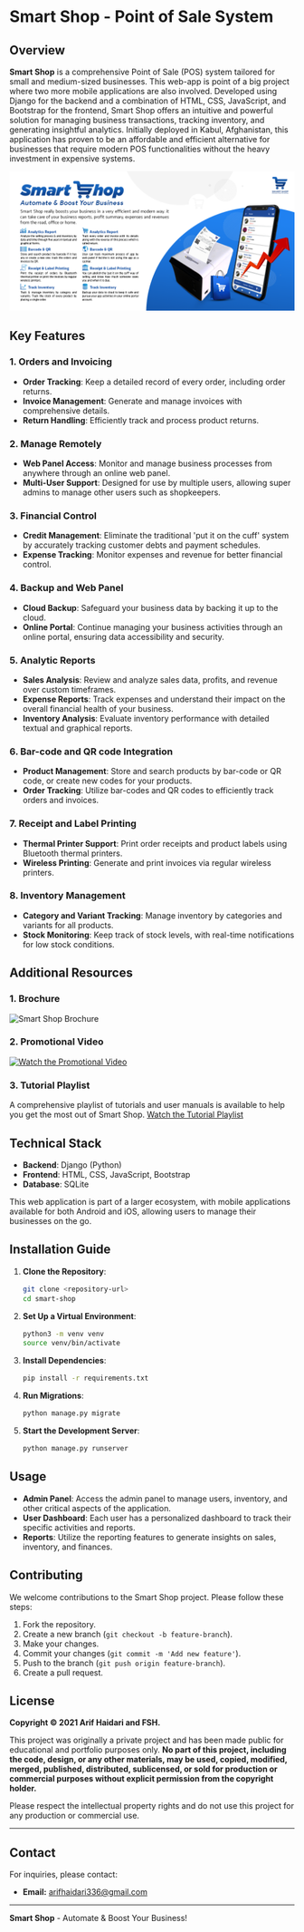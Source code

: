 # Smart Shop - Point of Sale System

## Overview

**Smart Shop** is a comprehensive Point of Sale (POS) system tailored for small and medium-sized businesses. This web-app is point of a big project where two more mobile applications are also involved. Developed using Django for the backend and a combination of HTML, CSS, JavaScript, and Bootstrap for the frontend, Smart Shop offers an intuitive and powerful solution for managing business transactions, tracking inventory, and generating insightful analytics. Initially deployed in Kabul, Afghanistan, this application has proven to be an affordable and efficient alternative for businesses that require modern POS functionalities without the heavy investment in expensive systems.

![Banner](Banner.png)

## Key Features

### 1. Orders and Invoicing

- **Order Tracking**: Keep a detailed record of every order, including order returns.
- **Invoice Management**: Generate and manage invoices with comprehensive details.
- **Return Handling**: Efficiently track and process product returns.

### 2. Manage Remotely

- **Web Panel Access**: Monitor and manage business processes from anywhere through an online web panel.
- **Multi-User Support**: Designed for use by multiple users, allowing super admins to manage other users such as shopkeepers.

### 3. Financial Control

- **Credit Management**: Eliminate the traditional 'put it on the cuff' system by accurately tracking customer debts and payment schedules.
- **Expense Tracking**: Monitor expenses and revenue for better financial control.

### 4. Backup and Web Panel

- **Cloud Backup**: Safeguard your business data by backing it up to the cloud.
- **Online Portal**: Continue managing your business activities through an online portal, ensuring data accessibility and security.

### 5. Analytic Reports

- **Sales Analysis**: Review and analyze sales data, profits, and revenue over custom timeframes.
- **Expense Reports**: Track expenses and understand their impact on the overall financial health of your business.
- **Inventory Analysis**: Evaluate inventory performance with detailed textual and graphical reports.

### 6. Bar-code and QR code Integration

- **Product Management**: Store and search products by bar-code or QR code, or create new codes for your products.
- **Order Tracking**: Utilize bar-codes and QR codes to efficiently track orders and invoices.

### 7. Receipt and Label Printing

- **Thermal Printer Support**: Print order receipts and product labels using Bluetooth thermal printers.
- **Wireless Printing**: Generate and print invoices via regular wireless printers.

### 8. Inventory Management

- **Category and Variant Tracking**: Manage inventory by categories and variants for all products.
- **Stock Monitoring**: Keep track of stock levels, with real-time notifications for low stock conditions.

## Additional Resources

### 1. Brochure

![Smart Shop Brochure](Smart_Shop_Brochure.jpg)

### 2. Promotional Video

[![Watch the Promotional Video](https://www.youtube.com/watch?v=CGohh8mu5r8/0.jpg)](https://www.youtube.com/watch?v=CGohh8mu5r8)

### 3. Tutorial Playlist

A comprehensive playlist of tutorials and user manuals is available to help you get the most out of Smart Shop.
[Watch the Tutorial Playlist](https://www.youtube.com/watch?v=OcSPNzoeV48&list=PLzZJPW96W8VN9rCsCsJ0Urm8uKwSTuHll)

## Technical Stack

- **Backend**: Django (Python)
- **Frontend**: HTML, CSS, JavaScript, Bootstrap
- **Database**: SQLite

This web application is part of a larger ecosystem, with mobile applications available for both Android and iOS, allowing users to manage their businesses on the go.

## Installation Guide

1. **Clone the Repository**:
   ```bash
   git clone <repository-url>
   cd smart-shop
   ```
2. **Set Up a Virtual Environment**:
   ```bash
   python3 -m venv venv
   source venv/bin/activate
   ```
3. **Install Dependencies**:
   ```bash
   pip install -r requirements.txt
   ```
4. **Run Migrations**:
   ```bash
   python manage.py migrate
   ```
5. **Start the Development Server**:
   ```bash
   python manage.py runserver
   ```

## Usage

- **Admin Panel**: Access the admin panel to manage users, inventory, and other critical aspects of the application.
- **User Dashboard**: Each user has a personalized dashboard to track their specific activities and reports.
- **Reports**: Utilize the reporting features to generate insights on sales, inventory, and finances.

## Contributing

We welcome contributions to the Smart Shop project. Please follow these steps:

1. Fork the repository.
2. Create a new branch (`git checkout -b feature-branch`).
3. Make your changes.
4. Commit your changes (`git commit -m 'Add new feature'`).
5. Push to the branch (`git push origin feature-branch`).
6. Create a pull request.

## License

**Copyright © 2021 Arif Haidari and FSH.**

This project was originally a private project and has been made public for educational and portfolio purposes only. **No part of this project, including the code, design, or any other materials, may be used, copied, modified, merged, published, distributed, sublicensed, or sold for production or commercial purposes without explicit permission from the copyright holder.**

Please respect the intellectual property rights and do not use this project for any production or commercial use.

---

## Contact

For inquiries, please contact:

- **Email:** arifhaidari336@gmail.com

---

**Smart Shop** - Automate & Boost Your Business!
